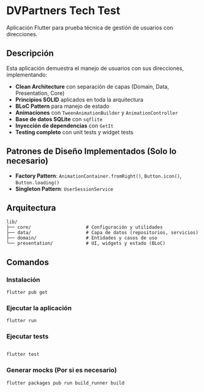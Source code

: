 # DVPartners Tech Test

Aplicación Flutter para prueba técnica de gestión de usuarios con direcciones.

## Descripción

Esta aplicación demuestra el manejo de usuarios con sus direcciones, implementando:

- **Clean Architecture** con separación de capas (Domain, Data, Presentation, Core)
- **Principios SOLID** aplicados en toda la arquitectura
- **BLoC Pattern** para manejo de estado
- **Animaciones** con `TweenAnimationBuilder` y `AnimationController`
- **Base de datos SQLite** con `sqflite`
- **Inyección de dependencias** con `GetIt`
- **Testing completo** con unit tests y widget tests

## Patrones de Diseño Implementados (Solo lo necesario)

- **Factory Pattern**: `AnimationContainer.fromRight()`, `Button.icon()`, `Button.loading()`
- **Singleton Pattern**: `UserSessionService`

## Arquitectura

```
lib/
├── core/                    # Configuración y utilidades
├── data/                    # Capa de datos (repositorios, servicios)
├── domain/                  # Entidades y casos de uso
└── presentation/            # UI, widgets y estado (BLoC)

```

## Comandos

### Instalación

```bash
flutter pub get
```

### Ejecutar la aplicación

```bash
flutter run
```

### Ejecutar tests

```bash

flutter test
```

### Generar mocks (Por si es necesario)

```bash
flutter packages pub run build_runner build
```
